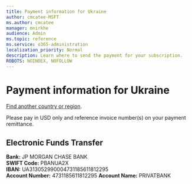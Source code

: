 ```yaml
---
title: Payment information for Ukraine
author: cmcatee-MSFT
ms.author: cmcatee
manager: mnirkhe
audience: Admin
ms.topic: reference
ms.service: o365-administration
localization_priority: Normal
description: Learn where to send the payment for your subscription.
ROBOTS: NOINDEX, NOFOLLOW
---                                
```


# Payment information for Ukraine

[Find another country or region](../pay-for-your-subscription.md).

Please pay in USD only and reference invoice number(s) on your payment remittance.

## Electronic Funds Transfer

**Bank:** JP MORGAN CHASE BANK  
**SWIFT Code:** PBANUA2X  
**IBAN:** UA313052990004731185611812295  
**Account Number:** 4731185611812295 
**Account Name:** PRIVATBANK  
